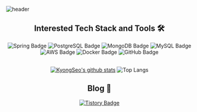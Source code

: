 ![header](https://capsule-render.vercel.app/api?type=Waving&height=150&text=KyongSeo's%20GitHub&fontSize=100&animation=twinkling&fontColor=ffffff)

## <div align="center">Interested Tech Stack and Tools 🛠️</div>

<div align="center">
  <img src="https://img.shields.io/badge/Spring-6DB33F?style=flat&logo=Spring&logoColor=white" alt="Spring Badge"/>
  <img src="https://img.shields.io/badge/PostgreSQL-336791?style=flat&logo=PostgreSQL&logoColor=white" alt="PostgreSQL Badge"/>
  <img src="https://img.shields.io/badge/MongoDB-47A248?style=flat&logo=MongoDB&logoColor=white" alt="MongoDB Badge"/>
  <img src="https://img.shields.io/badge/MySQL-4479A1?style=flat&logo=MySQL&logoColor=white" alt="MySQL Badge"/>
  <img src="https://img.shields.io/badge/AWS-232F3E?style=flat&logo=Amazon-AWS&logoColor=white" alt="AWS Badge"/>
  <img src="https://img.shields.io/badge/Docker-2496ED?style=flat&logo=Docker&logoColor=white" alt="Docker Badge"/>
  <img src="https://img.shields.io/badge/GitHub-181717?style=flat&logo=GitHub&logoColor=white" alt="GitHub Badge"/>
</div>

</br>

<div align="center">

[![KyongSeo's github stats](https://github-readme-stats.vercel.app/api?username=kyongseo)](https://github.com/anuraghazra/github-readme-stats)
![Top Langs](https://github-readme-stats.vercel.app/api/top-langs/?username=kyongseo&langs_count=10&layout=compact&hide=css,html&count_private=true&cache_seconds=1800)


## <div align="center">Blog 🌱</div>
<div align="center">
  <a href="https://eesko.tistory.com/">
    <img src="https://img.shields.io/badge/Tistory-000000?style=flat&logo=tistory&logoColor=white" alt="Tistory Badge"/>
  </a>
</div>

